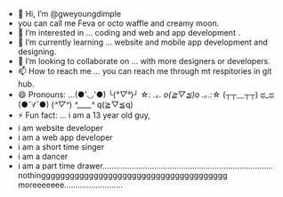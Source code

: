 - 👋 Hi, I’m @gweyoungdimple
- you can call me Feva or octo waffle and creamy moon.
- 👀 I’m interested in ...    coding and web and app development .
- 🌱 I’m currently learning ...   website and mobile app development and designing.
- 💞️ I’m looking to collaborate on ...  with more designers or developers.
- 📫 How to reach me ... you can reach me through mt respitories in git hub.
- 😄 Pronouns: ...(●'◡'●)   ╰(*°▽°*)╯   ☆*: .｡. o(≧▽≦)o .｡.:*☆   (┬┬﹏┬┬)   ಥ_ಥ   (●ˇ∀ˇ●)   (*^▽^*)   *^____^*   q(≧▽≦q)
- ⚡ Fun fact: ...  i am a 13 year old guy,
- i am website developer
- i am a web app developer
- i am a short time singer
- i am a dancer
- i am a part time drawer............................................................................ nothinggggggggggggggggggggggggggggggggggggggg moreeeeeee..........................

<!---
gweyoungdimple/gweyoungdimple is a ✨ special ✨ repository because its `README.md` (this file) appears on your GitHub profile.
You can click the Preview link to take a look at your changes.
--->
